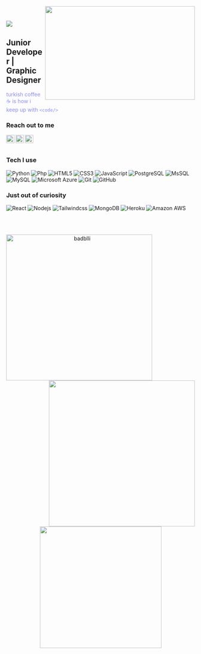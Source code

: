 <img src="https://media.giphy.com/media/QBGfW8HqzXzYDojCqo/giphy.gif" align="right" width="400" height="250">

<h1 align="left">
  <a href="https://git.io/typing-svg">
    <img src="https://readme-typing-svg.herokuapp.com/?lines=Hello,+There!+👋;This+is+Busenur+Adıbelli....;Nice+to+meet+you!&center=true&size=20">
  </a>
</h1>

## Junior Developer | Graphic Designer

<font color="#898DFF">turkish coffee :coffee: is how i keep up with `<code/>` </font>

### Reach out to me


[<img  width="22" src="https://unpkg.com/simple-icons@v4/icons/twitter.svg" align="left" />][twitter]
[<img  width="22" src="https://unpkg.com/simple-icons@v4/icons/linkedin.svg" align="left" />][linkedin]
[<img  width="22" src="https://unpkg.com/simple-icons@v4/icons/behance.svg" align="left" />][behance]

<br />
<br />

### Tech I use
![Python](https://img.shields.io/badge/-Python-black?style=flat-square&logo=Python)
![Php](https://img.shields.io/badge/-Php-563D7C?style=flat-square&logo=php)
![HTML5](https://img.shields.io/badge/-HTML5-E34F26?style=flat-square&logo=html5&logoColor=white)
![CSS3](https://img.shields.io/badge/-CSS3-1572B6?style=flat-square&logo=css3)
![JavaScript](https://img.shields.io/badge/-JavaScript-black?style=flat-square&logo=javascript)
![PostgreSQL](https://img.shields.io/badge/-PostgreSQL-336791?style=flat-square&logo=postgresql)
![MsSQL](https://img.shields.io/badge/-MsSQL-black?style=flat-square&logo=mssql)
![MySQL](https://img.shields.io/badge/-MySQL-black?style=flat-square&logo=mysql)
![Microsoft Azure](https://img.shields.io/badge/Microsoft%20Azure-232F7E?style=flat-square&logo=microsoft-azure)
![Git](https://img.shields.io/badge/-Git-black?style=flat-square&logo=git)
![GitHub](https://img.shields.io/badge/-GitHub-181717?style=flat-square&logo=github)
<br />
### Just out of curiosity
![React](https://img.shields.io/badge/-React-black?style=flat-square&logo=react)
![Nodejs](https://img.shields.io/badge/-Nodejs-black?style=flat-square&logo=Node.js)
![Tailwindcss](https://img.shields.io/badge/-Tailwindcss-563D7C?style=flat-square&logo=tailwindcss)
![MongoDB](https://img.shields.io/badge/-MongoDB-black?style=flat-square&logo=mongodb)
![Heroku](https://img.shields.io/badge/-Heroku-430098?style=flat-square&logo=heroku)
![Amazon AWS](https://img.shields.io/badge/Amazon%20AWS-232F3E?style=flat-square&logo=amazon-aws)



<br />
<br />



<p align=center>
  <div align=center>
    <a href="https://github.com/badblli/github-readme-streak-stats" title="Go to Source">
      <img align="left" width=390 src="https://github-readme-streak-stats.herokuapp.com/?user=badblli&theme=material-palenight&border=61dafb&hide_border=true" alt="badblli" />
    </a>
    <a href="https://github.com/anuraghazra/github-readme-stats" title="Go to Source">
      <img align="right" width=390 src="https://github-readme-stats.vercel.app/api?username=badblli&show_icons=true&theme=material-palenight&border_color=61dafb&hide_border=true" />
    </a>
  </div>
  <br><br><br><br><br><br><br><br><br>
  <div align=center>
    <a href="https://github.com/anuraghazra/github-readme-stats">
      <img width=325 align="center" src="https://github-readme-stats.vercel.app/api/top-langs/?username=badblli&hide=c%23,powershell,Mathematica,Ruby,Objective-C,Objective-C%2b%2b,Cuda&title_color=898DFF&text_color=ffffff&icon_color=61dafb&bg_color=20232a&langs_count=8&layout=compact&border_color=61dafb&hide_border=true" />
    </a>
  </div>
  <br>



[twitter]: https://twitter.com/illakikonusuruz
[linkedin]: https://www.linkedin.com/in/buse-ad%C4%B1belli-7a684a200/
[behance]: https://www.behance.net/bsnradblli5f34
